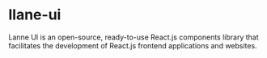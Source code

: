 # llane-ui
Lanne UI is an open-source, ready-to-use React.js components library that facilitates the development of React.js frontend applications and websites.
